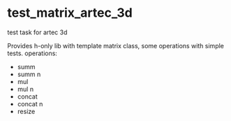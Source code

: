 # test_matrix_artec_3d
test task for artec 3d

Provides h-only lib with template matrix class, some operations with simple tests.
operations:
- summ
- summ n
- mul
- mul n
- concat
- concat n
- resize
